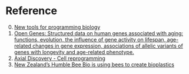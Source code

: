 # Reference

0. [New tools for programming biology](https://centuryofbio.com/p/new-tools-for-programming-biology)
0. [Open Genes: Structured data on human genes associated with aging: functions, evolution, the influence of gene activity on lifespan, age-related changes in gene expression, associations of allelic variants of genes with longevity and age-related phenotype.](https://open-genes.com/genes)
0. [Axial Discovery - Cell reprogramming](https://discoverybio.substack.com/p/axial-discovery-cell-reprogramming)
0. [New Zealand’s Humble Bee Bio is using bees to create bioplastics](https://www.nxtaltfoods.com/news/articles/plant-based/new-zealands-humble-bee-bio-is-using-bees-to-create-bioplastics/)

